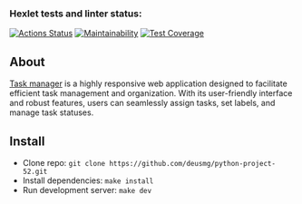 ### Hexlet tests and linter status:
[![Actions Status](https://github.com/deusmg/python-project-52/actions/workflows/hexlet-check.yml/badge.svg)](https://github.com/deusmg/python-project-52/actions)
[![Maintainability](https://api.codeclimate.com/v1/badges/8918acb2e39abf90603c/maintainability)](https://codeclimate.com/github/deusmg/python-project-52/maintainability)
[![Test Coverage](https://api.codeclimate.com/v1/badges/8918acb2e39abf90603c/test_coverage)](https://codeclimate.com/github/deusmg/python-project-52/test_coverage)

## About  
[Task manager](https://deu-task-manager.onrender.com) is a highly responsive web application designed to facilitate efficient task management and organization. With its user-friendly interface and robust features, users can seamlessly assign tasks, set labels, and manage task statuses.

## Install  
- Clone repo: `git clone https://github.com/deusmg/python-project-52.git`
- Install dependencies: `make install`
- Run development server: `make dev`